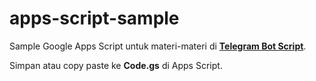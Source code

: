 # apps-script-sample

Sample Google Apps Script untuk materi-materi di **[Telegram Bot Script](https://telegram-bot-script.blogspot.com)**.

Simpan atau copy paste ke **Code.gs** di Apps Script.
